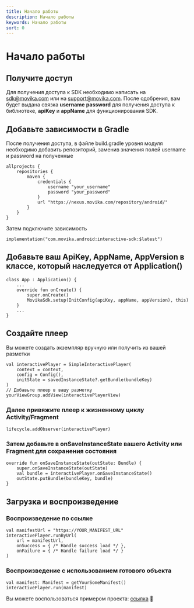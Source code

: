 ```yaml
---
title: Начало работы
description: Начало работы
keywords: Начало работы
sort: 0
---
```


# Начало работы

## Получите доступ

Для получения доступа к SDK необходимо написать на sdk@movika.com или на support@movika.com. После одобрения, вам будет выдана связка **username** **password** для получения
доступа к библиотеке, **apiKey** и **appName** для функционирования SDK.

## Добавьте зависимости в Gradle

После получения доступа, в файле build.gradle уровня модуля необходимо добавить репозиторий, заменив значения полей username и password
на полученные

```
allprojects {
    repositories {
        maven {
            credentials {
                username "your_username"
                password "your_password"
            }
            url "https://nexus.movika.com/repository/android/"
        }
    }
}
```

Затем подключите зависимость

```
implementation("com.movika.android:interactive-sdk:$latest")
```

## Добавьте ваш ApiKey, AppName, AppVersion в классе, который наследуется от Application()

```
class App : Application() {
	...
    override fun onCreate() {
        super.onCreate()
        MovikaSdk.setup(InitConfig(apiKey, appName, appVersion), this)
    }
    ...
}
```

## Создайте плеер

Вы можете создать экземпляр вручную или получить из вашей разметки

```
val interactivePlayer = SimpleInteractivePlayer(
	context = context,
	config = Config(),
	initState = savedInstanceState?.getBundle(bundleKey)
)
// Добавьте плеер в вашу разметку
yourViewGroup.addView(interactivePlayerView)
```

### Далее привяжите плеер к жизненному циклу Activity/Fragment

```
lifecycle.addObserver(interactivePlayer)
```

### Затем добавьте в onSaveInstanceState вашего Activity или Fragment для сохранения состояния

```
override fun onSaveInstanceState(outState: Bundle) {
    super.onSaveInstanceState(outState)
    val bundle = interactivePlayer.onSaveInstanceState()
    outState.putBundle(bundleKey, bundle)
}
```

## Загрузка и воспроизведение

### Воспроизведение по ссылке
```
val manifestUrl = "https://YOUR_MANIFEST_URL"
interactivePlayer.runByUrl(
	url = manifestUrl,
	onSuccess = { /* Handle success load */ },
	onFailure = { /* Handle failure load */ }
)

```
### Воспроизведение с использованием готового объекта
```
val manifest: Manifest = getYourSomeManifest()
interactivePlayer.run(manifest)
```

Вы можете воспользоваться примером проекта: [ссылка](https://github.com/movika/android.sdk.sample.movika.com)
